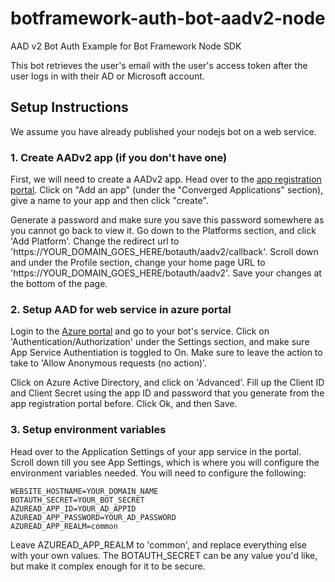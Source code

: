 # botframework-auth-bot-aadv2-node
AAD v2 Bot Auth Example for Bot Framework Node SDK

This bot retrieves the user's email with the user's access token after the user logs in with their AD or Microsoft account.  

## Setup Instructions

We assume you have already published your nodejs bot on a web service. 

### 1. Create AADv2 app (if you don't have one)

First, we will need to create a AADv2 app. Head over to the [app registration portal](https://apps.dev.microsoft.com/). Click on "Add an app" (under the "Converged Applications" section), give a name to your app and then click "create". 

Generate a password and make sure you save this password somewhere as you cannot go back to view it. Go down to the Platforms section, and click 'Add Platform'. Change the redirect url to 'https://YOUR_DOMAIN_GOES_HERE/botauth/aadv2/callback'. Scroll down and under the Profile section, change your home page URL to 'https://YOUR_DOMAIN_GOES_HERE/botauth/aadv2'. Save your changes at the bottom of the page. 

### 2. Setup AAD for web service in azure portal

Login to the [Azure portal](https://portal.azure.com) and go to your bot's service. Click on 'Authentication/Authorization' under the Settings section, and make sure App Service Authentiation is toggled to On. Make sure to leave the action to take to 'Allow Anonymous requests (no action)'. 

Click on Azure Active Directory, and click on 'Advanced'. Fill up the Client ID and Client Secret using the app ID and password that you generate from the app registration portal before. Click Ok, and then Save. 

### 3. Setup environment variables

Head over to the Application Settings of your app service in the portal. Scroll down till you see App Settings, which is where you will configure the environment variables needed. You will need to configure the following:

```
WEBSITE_HOSTNAME=YOUR_DOMAIN_NAME
BOTAUTH_SECRET=YOUR_BOT_SECRET
AZUREAD_APP_ID=YOUR_AD_APPID
AZUREAD_APP_PASSWORD=YOUR_AD_PASSWORD
AZUREAD_APP_REALM=common
```

Leave AZUREAD_APP_REALM to 'common', and replace everything else with your own values. The BOTAUTH_SECRET can be any value you'd like, but make it complex enough for it to be secure. 
